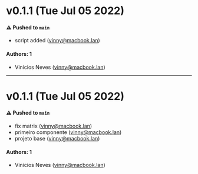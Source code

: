 # v0.1.1 (Tue Jul 05 2022)

#### ⚠️ Pushed to `main`

- script added (vinny@macbook.lan)

#### Authors: 1

- Vinicios Neves (vinny@macbook.lan)

---

# v0.1.1 (Tue Jul 05 2022)

#### ⚠️ Pushed to `main`

- fix matrix (vinny@macbook.lan)
- primeiro componente (vinny@macbook.lan)
- projeto base (vinny@macbook.lan)

#### Authors: 1

- Vinicios Neves (vinny@macbook.lan)
